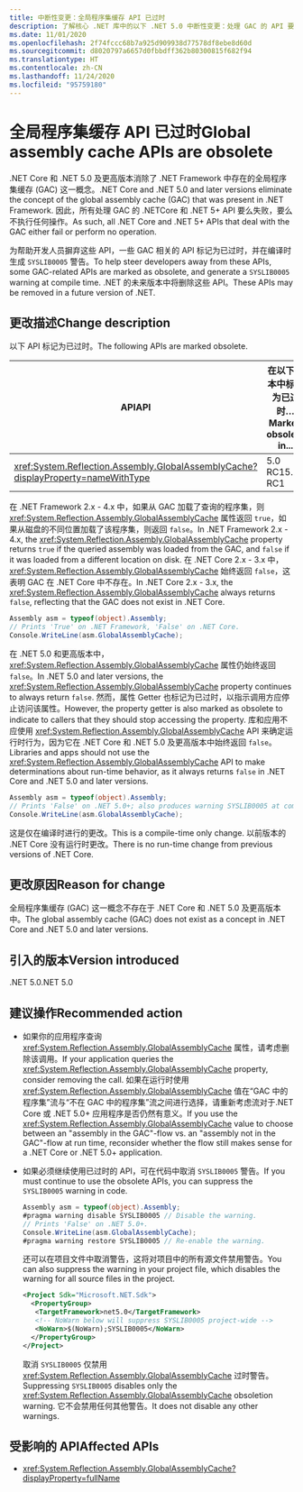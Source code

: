 ```yaml
---
title: 中断性变更：全局程序集缓存 API 已过时
description: 了解核心 .NET 库中的以下 .NET 5.0 中断性变更：处理 GAC 的 API 要么失败，要么不执行任何操作。
ms.date: 11/01/2020
ms.openlocfilehash: 2f74fccc68b7a925d909938d77578df8ebe8d60d
ms.sourcegitcommit: d8020797a6657d0fbbdff362b80300815f682f94
ms.translationtype: HT
ms.contentlocale: zh-CN
ms.lasthandoff: 11/24/2020
ms.locfileid: "95759180"
---
```

# <a name="global-assembly-cache-apis-are-obsolete"></a><span data-ttu-id="cddcf-103">全局程序集缓存 API 已过时</span><span class="sxs-lookup"><span data-stu-id="cddcf-103">Global assembly cache APIs are obsolete</span></span>

<span data-ttu-id="cddcf-104">.NET Core 和 .NET 5.0 及更高版本消除了 .NET Framework 中存在的全局程序集缓存 (GAC) 这一概念。</span><span class="sxs-lookup"><span data-stu-id="cddcf-104">.NET Core and .NET 5.0 and later versions eliminate the concept of the global assembly cache (GAC) that was present in .NET Framework.</span></span> <span data-ttu-id="cddcf-105">因此，所有处理 GAC 的 .NETCore 和 .NET 5+ API 要么失败，要么不执行任何操作。</span><span class="sxs-lookup"><span data-stu-id="cddcf-105">As such, all .NET Core and .NET 5+ APIs that deal with the GAC either fail or perform no operation.</span></span>

<span data-ttu-id="cddcf-106">为帮助开发人员摒弃这些 API，一些 GAC 相关的 API 标记为已过时，并在编译时生成 `SYSLIB0005` 警告。</span><span class="sxs-lookup"><span data-stu-id="cddcf-106">To help steer developers away from these APIs, some GAC-related APIs are marked as obsolete, and generate a `SYSLIB0005` warning at compile time.</span></span> <span data-ttu-id="cddcf-107">.NET 的未来版本中将删除这些 API。</span><span class="sxs-lookup"><span data-stu-id="cddcf-107">These APIs may be removed in a future version of .NET.</span></span>

## <a name="change-description"></a><span data-ttu-id="cddcf-108">更改描述</span><span class="sxs-lookup"><span data-stu-id="cddcf-108">Change description</span></span>

<span data-ttu-id="cddcf-109">以下 API 标记为已过时。</span><span class="sxs-lookup"><span data-stu-id="cddcf-109">The following APIs are marked obsolete.</span></span>

| <span data-ttu-id="cddcf-110">API</span><span class="sxs-lookup"><span data-stu-id="cddcf-110">API</span></span> | <span data-ttu-id="cddcf-111">在以下版本中标记为已过时…</span><span class="sxs-lookup"><span data-stu-id="cddcf-111">Marked obsolete in...</span></span> |
| - | - |
| <xref:System.Reflection.Assembly.GlobalAssemblyCache?displayProperty=nameWithType> | <span data-ttu-id="cddcf-112">5.0 RC1</span><span class="sxs-lookup"><span data-stu-id="cddcf-112">5.0 RC1</span></span> |

<span data-ttu-id="cddcf-113">在 .NET Framework 2.x - 4.x 中，如果从 GAC 加载了查询的程序集，则 <xref:System.Reflection.Assembly.GlobalAssemblyCache> 属性返回 `true`，如果从磁盘的不同位置加载了该程序集，则返回 `false`。</span><span class="sxs-lookup"><span data-stu-id="cddcf-113">In .NET Framework 2.x - 4.x, the <xref:System.Reflection.Assembly.GlobalAssemblyCache> property returns `true` if the queried assembly was loaded from the GAC, and `false` if it was loaded from a different location on disk.</span></span> <span data-ttu-id="cddcf-114">在 .NET Core 2.x - 3.x 中，<xref:System.Reflection.Assembly.GlobalAssemblyCache> 始终返回 `false`，这表明 GAC 在 .NET Core 中不存在。</span><span class="sxs-lookup"><span data-stu-id="cddcf-114">In .NET Core 2.x - 3.x, the <xref:System.Reflection.Assembly.GlobalAssemblyCache> always returns `false`, reflecting that the GAC does not exist in .NET Core.</span></span>

```csharp
Assembly asm = typeof(object).Assembly;
// Prints 'True' on .NET Framework, 'False' on .NET Core.
Console.WriteLine(asm.GlobalAssemblyCache);
```

<span data-ttu-id="cddcf-115">在 .NET 5.0 和更高版本中，<xref:System.Reflection.Assembly.GlobalAssemblyCache> 属性仍始终返回 `false`。</span><span class="sxs-lookup"><span data-stu-id="cddcf-115">In .NET 5.0 and later versions, the <xref:System.Reflection.Assembly.GlobalAssemblyCache> property continues to always return `false`.</span></span> <span data-ttu-id="cddcf-116">然而，属性 Getter 也标记为已过时，以指示调用方应停止访问该属性。</span><span class="sxs-lookup"><span data-stu-id="cddcf-116">However, the property getter is also marked as obsolete to indicate to callers that they should stop accessing the property.</span></span> <span data-ttu-id="cddcf-117">库和应用不应使用 <xref:System.Reflection.Assembly.GlobalAssemblyCache> API 来确定运行时行为，因为它在 .NET Core 和 .NET 5.0 及更高版本中始终返回 `false`。</span><span class="sxs-lookup"><span data-stu-id="cddcf-117">Libraries and apps should not use the <xref:System.Reflection.Assembly.GlobalAssemblyCache> API to make determinations about run-time behavior, as it always returns `false` in .NET Core and .NET 5.0 and later versions.</span></span>

```csharp
Assembly asm = typeof(object).Assembly;
// Prints 'False' on .NET 5.0+; also produces warning SYSLIB0005 at compile time.
Console.WriteLine(asm.GlobalAssemblyCache);
```

<span data-ttu-id="cddcf-118">这是仅在编译时进行的更改。</span><span class="sxs-lookup"><span data-stu-id="cddcf-118">This is a compile-time only change.</span></span> <span data-ttu-id="cddcf-119">以前版本的 .NET Core 没有运行时更改。</span><span class="sxs-lookup"><span data-stu-id="cddcf-119">There is no run-time change from previous versions of .NET Core.</span></span>

## <a name="reason-for-change"></a><span data-ttu-id="cddcf-120">更改原因</span><span class="sxs-lookup"><span data-stu-id="cddcf-120">Reason for change</span></span>

<span data-ttu-id="cddcf-121">全局程序集缓存 (GAC) 这一概念不存在于 .NET Core 和 .NET 5.0 及更高版本中。</span><span class="sxs-lookup"><span data-stu-id="cddcf-121">The global assembly cache (GAC) does not exist as a concept in .NET Core and .NET 5.0 and later versions.</span></span>

## <a name="version-introduced"></a><span data-ttu-id="cddcf-122">引入的版本</span><span class="sxs-lookup"><span data-stu-id="cddcf-122">Version introduced</span></span>

<span data-ttu-id="cddcf-123">.NET 5.0</span><span class="sxs-lookup"><span data-stu-id="cddcf-123">.NET 5.0</span></span>

## <a name="recommended-action"></a><span data-ttu-id="cddcf-124">建议操作</span><span class="sxs-lookup"><span data-stu-id="cddcf-124">Recommended action</span></span>

- <span data-ttu-id="cddcf-125">如果你的应用程序查询 <xref:System.Reflection.Assembly.GlobalAssemblyCache> 属性，请考虑删除该调用。</span><span class="sxs-lookup"><span data-stu-id="cddcf-125">If your application queries the <xref:System.Reflection.Assembly.GlobalAssemblyCache> property, consider removing the call.</span></span> <span data-ttu-id="cddcf-126">如果在运行时使用 <xref:System.Reflection.Assembly.GlobalAssemblyCache> 值在“GAC 中的程序集”流与“不在 GAC 中的程序集”流之间进行选择，请重新考虑流对于.NET Core 或 .NET 5.0+ 应用程序是否仍然有意义。</span><span class="sxs-lookup"><span data-stu-id="cddcf-126">If you use the <xref:System.Reflection.Assembly.GlobalAssemblyCache> value to choose between an "assembly in the GAC"-flow vs. an "assembly not in the GAC"-flow at run time, reconsider whether the flow still makes sense for a .NET Core or .NET 5.0+ application.</span></span>

- <span data-ttu-id="cddcf-127">如果必须继续使用已过时的 API，可在代码中取消 `SYSLIB0005` 警告。</span><span class="sxs-lookup"><span data-stu-id="cddcf-127">If you must continue to use the obsolete APIs, you can suppress the `SYSLIB0005` warning in code.</span></span>

  ```csharp
  Assembly asm = typeof(object).Assembly;
  #pragma warning disable SYSLIB0005 // Disable the warning.
  // Prints 'False' on .NET 5.0+.
  Console.WriteLine(asm.GlobalAssemblyCache);
  #pragma warning restore SYSLIB0005 // Re-enable the warning.
  ```

  <span data-ttu-id="cddcf-128">还可以在项目文件中取消警告，这将对项目中的所有源文件禁用警告。</span><span class="sxs-lookup"><span data-stu-id="cddcf-128">You can also suppress the warning in your project file, which disables the warning for all source files in the project.</span></span>

  ```xml
  <Project Sdk="Microsoft.NET.Sdk">
    <PropertyGroup>
     <TargetFramework>net5.0</TargetFramework>
     <!-- NoWarn below will suppress SYSLIB0005 project-wide -->
     <NoWarn>$(NoWarn);SYSLIB0005</NoWarn>
    </PropertyGroup>
  </Project>
  ```

  <span data-ttu-id="cddcf-129">取消 `SYSLIB0005` 仅禁用 <xref:System.Reflection.Assembly.GlobalAssemblyCache> 过时警告。</span><span class="sxs-lookup"><span data-stu-id="cddcf-129">Suppressing `SYSLIB0005` disables only the <xref:System.Reflection.Assembly.GlobalAssemblyCache> obsoletion warning.</span></span> <span data-ttu-id="cddcf-130">它不会禁用任何其他警告。</span><span class="sxs-lookup"><span data-stu-id="cddcf-130">It does not disable any other warnings.</span></span>

## <a name="affected-apis"></a><span data-ttu-id="cddcf-131">受影响的 API</span><span class="sxs-lookup"><span data-stu-id="cddcf-131">Affected APIs</span></span>

- <xref:System.Reflection.Assembly.GlobalAssemblyCache?displayProperty=fullName>

<!--

### Category

Core .NET libraries

### Affected APIs

- `P:System.Reflection.Assembly.GlobalAssemblyCache`

-->
